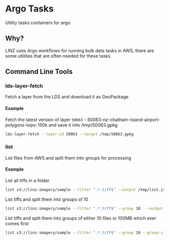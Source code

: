 # Argo Tasks

Utility tasks containers for argo

## Why?

LINZ uses Argo workflows for running bulk data tasks in AWS, there are some utilities that are often needed for these tasks



## Command Line Tools


### lds-layer-fetch

Fetch a layer from the LDS and download it as GeoPackage

#### Example 

Fetch the latest version of layer `50063` - 50063-nz-chatham-island-airport-polygons-topo-150k and save it into /tmp/50063.gpkg

```bash
lds-layer-fetch --layer-id 50063 --target /tmp/50063.gpkg
```

### list

List files from AWS and split them into groups for processing 

#### Example

List all tiffs in a folder

```bash
list s3://linz-imagery/sample --filter ".*.tiff$" --output /tmp/list.json
```

List tiffs and split them into groups of 10
```bash
list s3://linz-imagery/sample --filter ".*.tiff$" --group 10  --output /tmp/list.json
```

List tiffs and split them into groups of either 10 files or 100MB which ever comes first
```bash
list s3://linz-imagery/sample --filter ".*.tiff$" --group 10 --group-size 100MB --output /tmp/list.json
```
